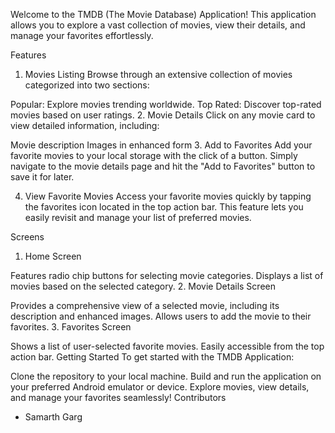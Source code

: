 Welcome to the TMDB (The Movie Database) Application! This application allows you to explore a vast collection of movies, view their details, and manage your favorites effortlessly.

Features
1. Movies Listing
Browse through an extensive collection of movies categorized into two sections:

Popular: Explore movies trending worldwide.
Top Rated: Discover top-rated movies based on user ratings.
2. Movie Details
Click on any movie card to view detailed information, including:

Movie description
Images in enhanced form
3. Add to Favorites
Add your favorite movies to your local storage with the click of a button. Simply navigate to the movie details page and hit the "Add to Favorites" button to save it for later.

4. View Favorite Movies
Access your favorite movies quickly by tapping the favorites icon located in the top action bar. This feature lets you easily revisit and manage your list of preferred movies.

Screens
1. Home Screen

Features radio chip buttons for selecting movie categories.
Displays a list of movies based on the selected category.
2. Movie Details Screen

Provides a comprehensive view of a selected movie, including its description and enhanced images.
Allows users to add the movie to their favorites.
3. Favorites Screen

Shows a list of user-selected favorite movies.
Easily accessible from the top action bar.
Getting Started
To get started with the TMDB Application:

Clone the repository to your local machine.
Build and run the application on your preferred Android emulator or device.
Explore movies, view details, and manage your favorites seamlessly!
Contributors
 - Samarth Garg

